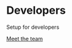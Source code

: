 # Developers

Setup for developers





[Meet the team](https://github.com/codeforlansing/cityzen/tree/master/meta/meet-the-team)







